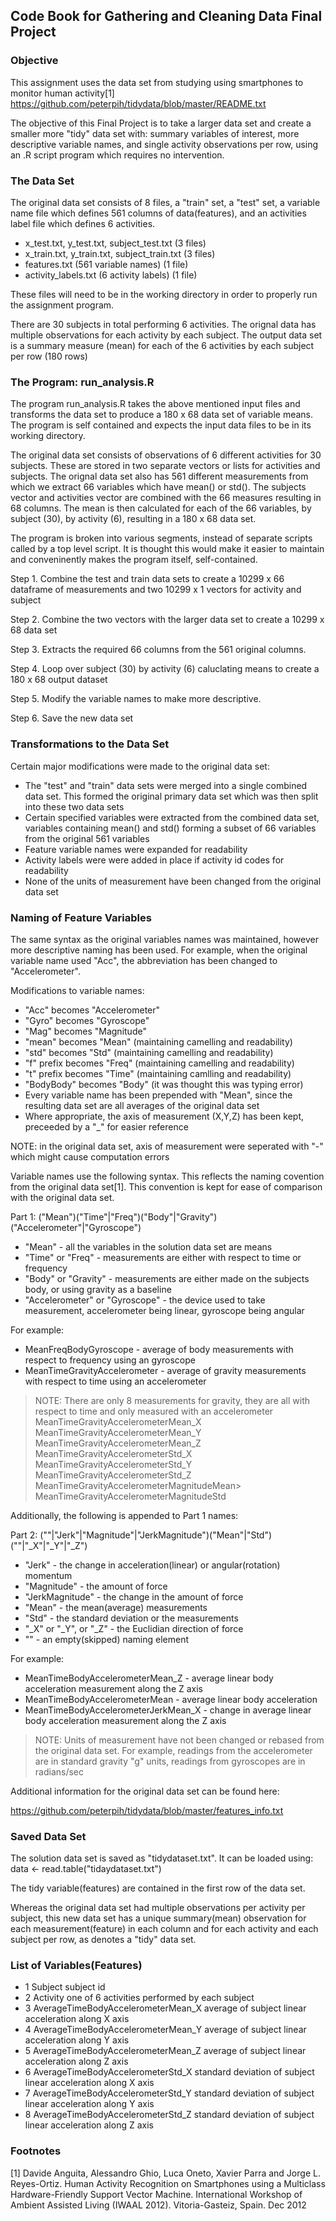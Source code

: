 
## Code Book for Gathering and Cleaning Data Final Project

### Objective

This assignment uses the data set from studying using smartphones to monitor human activity[1]
https://github.com/peterpih/tidydata/blob/master/README.txt

The objective of this Final Project is to take a larger data set and create a smaller more "tidy" data set with: summary variables of interest, more descriptive variable names, and single activity observations per row, using an .R script program which requires no intervention.

### The Data Set

The original data set consists of 8 files, a "train" set, a "test" set, a variable name file which defines 561 columns of data(features), and an activities label file which defines 6 activities.

- x_test.txt, y_test.txt, subject_test.txt  (3 files)
- x_train.txt, y_train.txt, subject_train.txt  (3 files)
- features.txt (561 variable names) (1 file)
- activity_labels.txt (6 activity labels) (1 file)

These files will need to be in the working directory in order to properly run the assignment program.

There are 30 subjects in total performing 6 activities.
The orignal data has multiple observations for each activity by each subject.
The output data set is a summary measure (mean) for each of the 6 activities by each subject per row (180 rows)

### The Program: run_analysis.R

The program run_analysis.R takes the above mentioned input files and transforms the data set to produce a 180 x 68 data set of variable means. The program is self contained and expects the input data files to be in its working directory.

The original data set consists of observations of 6 different activities for 30 subjects.  These are stored in two separate vectors or lists for activities and subjects.  The orignal data set also has 561 different measurements from which we extract 66 variables which have mean() or std(). The subjects vector and activities vector are combined with the 66 measures resulting in 68 columns. The mean is then calculated for each of the 66 variables, by subject (30), by activity (6), resulting in a 180 x 68 data set.

The program is broken into various segments, instead of separate scripts called by a top level script. It is thought this would make it easier to maintain and conveninently makes the program itself, self-contained.

Step 1. Combine the test and train data sets to create a 10299 x 66 dataframe of measurements and two 10299 x 1 vectors for activity and subject

Step 2. Combine the two vectors with the larger data set to create a 10299 x 68 data set

Step 3. Extracts the required 66 columns from the 561 original columns.

Step 4. Loop over subject (30) by activity (6) caluclating means to create a 180 x 68 output dataset

Step 5. Modify the variable names to make more descriptive.

Step 6. Save the new data set

### Transformations to the Data Set

Certain major modifications were made to the original data set:

- The "test" and "train" data sets were merged into a single combined data set. This formed the original primary data set which was then split into these two data sets
- Certain specified variables were extracted from the combined data set, variables containing mean() and std() forming a subset of 66 variables from the original 561 variables
- Feature variable names were expanded for readability
- Activity labels were were added in place if activity id codes for readability
- None of the units of measurement have been changed from the original data set

### Naming of Feature Variables

The same syntax as the original variables names was maintained, however more descriptive naming has been
used. For example, when the original variable name used "Acc", the abbreviation has been changed
to "Accelerometer".

Modifications to variable names:
- "Acc" becomes "Accelerometer"
- "Gyro" becomes "Gyroscope"
- "Mag" becomes "Magnitude"
- "mean" becomes "Mean"  (maintaining camelling and readability)
- "std" becomes "Std"  (maintaining camelling and readability)
- "f" prefix becomes "Freq"  (maintaining camelling and readability)
- "t" prefix becomes "Time"  (maintaining camlling and readability)
- "BodyBody" becomes "Body"  (it was thought this was typing error)
- Every variable name has been prepended with  "Mean", since the resulting data set are all averages of the original data set
- Where appropriate, the axis of measurement (X,Y,Z) has been kept, preceeded by a "_" for easier reference

NOTE: in the original data set, axis of measurement were seperated with "-" which might cause computation errors

Variable names use the following syntax.  This reflects the naming covention from the original data set[1]. This convention is kept for ease of comparison with the original data set.

Part 1: ("Mean")("Time"|"Freq")("Body"|"Gravity")("Accelerometer"|"Gyroscope")

- "Mean" - all the variables in the solution data set are means
- "Time" or "Freq" - measurements are either with respect to time or frequency
- "Body" or "Gravity" - measurements are either made on the subjects body, or using gravity as a baseline
- "Accelerometer" or "Gyroscope" - the device used to take measurement, accelerometer being linear, gyroscope being angular

For example:

- MeanFreqBodyGyroscope - average of body measurements with respect to frequency using an gyroscope
- MeanTimeGravityAccelerometer - average of gravity measurements with respect to time using an accelerometer

> NOTE: There are only 8 measurements for gravity, they are all with respect to time and only measured with an accelerometer
> MeanTimeGravityAccelerometerMean_X
> MeanTimeGravityAccelerometerMean_Y
> MeanTimeGravityAccelerometerMean_Z
> MeanTimeGravityAccelerometerStd_X
> MeanTimeGravityAccelerometerStd_Y
> MeanTimeGravityAccelerometerStd_Z
> MeanTimeGravityAccelerometerMagnitudeMean>
> MeanTimeGravityAccelerometerMagnitudeStd

Additionally, the following is appended to Part 1 names:

Part 2: (""|"Jerk"|"Magnitude"|"JerkMagnitude")("Mean"|"Std")(""|"_X"|"_Y"|"_Z")

- "Jerk" - the change in acceleration(linear) or angular(rotation) momentum
- "Magnitude" - the amount of force
- "JerkMagnitude" - the change in the amount of force
- "Mean" - the mean(average) measurements
- "Std" - the standard deviation or the measurements
- "_X" or "_Y", or "_Z" - the Euclidian direction of force
- "" - an empty(skipped) naming element

For example:

- MeanTimeBodyAccelerometerMean_Z - average linear body acceleration measurement along the Z axis
- MeanTimeBodyAccelerometerMean - average linear body acceleration
- MeanTimeBodyAccelerometerJerkMean_X - change in average linear body acceleration measurement along the Z axis

> NOTE: Units of measurement have not been changed or rebased from the original data set.
> For example, readings from the accelerometer are in standard gravity "g" units, readings from gyroscopes are in radians/sec

Additional information for the original data set can be found here:

https://github.com/peterpih/tidydata/blob/master/features_info.txt


### Saved Data Set

The solution data set is saved as "tidydataset.txt".
It can be loaded using: data <- read.table("tidaydataset.txt")

The tidy variable(features) are contained in the first row of the data set.

Whereas the original data set had multiple observations per activity per subject, this new data set has a unique summary(mean) observation for each measurement(feature) in each column and for each activity and each subject per row, as denotes a "tidy" data set.

### List of Variables(Features)

- 1 Subject   subject id
- 2 Activity  one of 6 activities performed by each subject
- 3 AverageTimeBodyAccelerometerMean_X  average of subject linear acceleration along X axis
- 4 AverageTimeBodyAccelerometerMean_Y  average of subject linear acceleration along Y axis
- 5 AverageTimeBodyAccelerometerMean_Z  average of subject linear acceleration along Z axis
- 6 AverageTimeBodyAccelerometerStd_X  standard deviation of subject linear acceleration along X axis
- 7 AverageTimeBodyAccelerometerStd_Y  standard deviation of subject linear acceleration along Y axis
- 8 AverageTimeBodyAccelerometerStd_Z  standard deviation of subject linear acceleration along Z axis




### Footnotes

[1] Davide Anguita, Alessandro Ghio, Luca Oneto, Xavier Parra and Jorge L. Reyes-Ortiz. Human 
Activity Recognition on Smartphones using a Multiclass Hardware-Friendly Support Vector Machine. 
International Workshop of Ambient Assisted Living (IWAAL 2012). Vitoria-Gasteiz, Spain. Dec 2012

